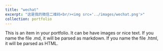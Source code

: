 ```yaml
---
title: "wechat"
excerpt: "这是我的微信二维码<br/><img src='../images/wechat.png'>"
collection: portfolio
---
```


This is an item in your portfolio. It can be have images or nice text. If you name the file .md, it will be parsed as markdown. If you name the file .html, it will be parsed as HTML. 
